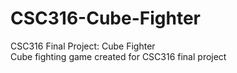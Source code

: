 # CSC316-Cube-Fighter  
CSC316 Final Project: Cube Fighter  
Cube fighting game created for CSC316 final project
